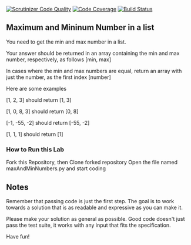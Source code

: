 [![Scrutinizer Code Quality](https://scrutinizer-ci.com/g/daktari01/max-min-number-lab/badges/quality-score.png?b=master)](https://scrutinizer-ci.com/g/daktari01/max-min-number-lab/?branch=master)
[![Code Coverage](https://scrutinizer-ci.com/g/daktari01/max-min-number-lab/badges/coverage.png?b=master)](https://scrutinizer-ci.com/g/daktari01/max-min-number-lab/?branch=master)
[![Build Status](https://scrutinizer-ci.com/g/daktari01/max-min-number-lab/badges/build.png?b=master)](https://scrutinizer-ci.com/g/daktari01/max-min-number-lab/build-status/master)

## Maximum and Mininum Number in a list

You need to get the min and max number in a list.

Your answer should be returned in an array containing the min and max number, respectively, as follows [min, max]

In cases where the min and max numbers are equal, return an array with just the number, as the first index [number]

Here are some examples

[1, 2, 3] should return [1, 3]

[1, 0, 8, 3] should return [0, 8]

[-1, -55, -2] should return [-55, -2]

[1, 1, 1] should return [1]

### How to Run this Lab

Fork this Repository, then Clone forked repository
Open the file named maxAndMinNumbers.py and start coding
## Notes

Remember that passing code is just the first step. The goal is to work towards a solution that is as readable and expressive as you can make it.

Please make your solution as general as possible. Good code doesn't just pass the test suite, it works with any input that fits the specification.

Have fun!
